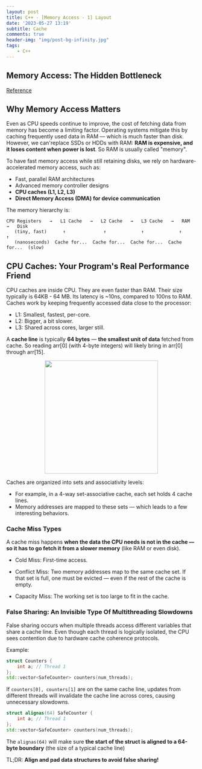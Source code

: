 ```yaml
---
layout: post
title: C++ - [Memory Access - 1] Layout
date: '2023-05-27 13:19'
subtitle: Cache
comments: true
header-img: "img/post-bg-infinity.jpg"
tags:
    - C++
---
```


## Memory Access: The Hidden Bottleneck

[Reference](https://www.akkadia.org/drepper/cpumemory.pdf)

## Why Memory Access Matters

Even as CPU speeds continue to improve, the cost of fetching data from memory has become a limiting factor. Operating systems mitigate this by caching frequently used data in RAM — which is much faster than disk. However, we can'replace SSDs or HDDs with RAM: **RAM is expensive, and it loses content when power is lost**. So RAM is usually called "memory".

To have fast memory access while still retaining disks, we rely on hardware-accelerated memory access, such as:

- Fast, parallel RAM architectures
- Advanced memory controller designs
- **CPU caches (L1, L2, L3)**
- **Direct Memory Access (DMA) for device communication**

The memory hierarchy is:

```
CPU Registers   →   L1 Cache   →   L2 Cache   →   L3 Cache   →   RAM   →   Disk
   (tiny, fast)      ↑              ↑             ↑             ↑         ↑
   (nanoseconds)  Cache for...  Cache for...  Cache for...  Cache for...  (slow)
```

## CPU Caches: Your Program's Real Performance Friend

CPU caches are inside CPU. They are even faster than RAM. Their size typically is 64KB - 64 MB. Its latency is ~10ns, compared to 100ns to RAM. Caches work by keeping frequently accessed data close to the processor:
- L1: Smallest, fastest, per-core.
- L2: Bigger, a bit slower.
- L3: Shared across cores, larger still.

A **cache line** is typically **64 bytes** — **the smallest unit of data** fetched from cache. So reading arr[0] (with 4-byte integers) will likely bring in arr[0] through arr[15].

<div style="text-align: center;">
    <p align="center">
       <figure>
            <img src="https://github.com/user-attachments/assets/796d79f8-7704-4990-9c21-f40b13bb2e7a" height="300" alt=""/>
       </figure>
    </p>
</div>

Caches are organized into sets and associativity levels:

- For example, in a 4-way set-associative cache, each set holds 4 cache lines.
- Memory addresses are mapped to these sets — which leads to a few interesting behaviors.


### Cache Miss Types

A cache miss happens **when the data the CPU needs is not in the cache — so it has to go fetch it from a slower memory** (like RAM or even disk).

- Cold Miss: First-time access.

- Conflict Miss: Two memory addresses map to the same cache set. If that set is full, one must be evicted — even if the rest of the cache is empty.

- Capacity Miss: The working set is too large to fit in the cache.

### False Sharing: An Invisible Type Of Multithreading Slowdowns

False sharing occurs when multiple threads access different variables that share a cache line. Even though each thread is logically isolated, the CPU sees contention due to hardware cache coherence protocols.

Example: 

```cpp
struct Counters {
    int a; // Thread 1
};
std::vector<SafeCounter> counters(num_threads);
```

If `counters[0], counters[1]` are on the same cache line, updates from different threads will invalidate the cache line across cores, causing unnecessary slowdowns.

```cpp
struct alignas(64) SafeCounter {
    int a; // Thread 1
};
std::vector<SafeCounter> counters(num_threads);
```
The `alignas(64)` will make sure **the start of the struct is aligned to a 64-byte boundary** (the size of a typical cache line)


TL;DR: **Align and pad data structures to avoid false sharing!**